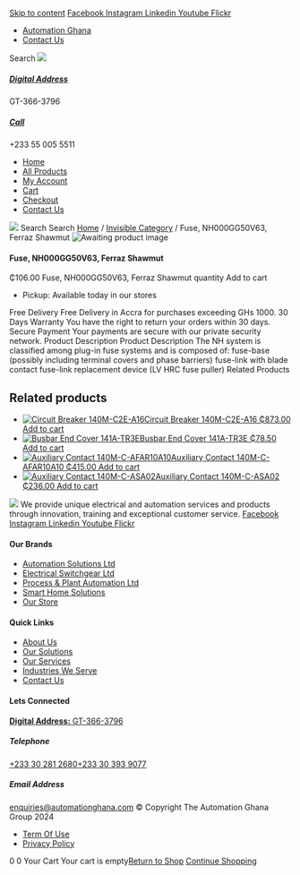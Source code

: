 [Skip to content](https://store.automationghana.com/product/fuse-nh000gg50v63-ferraz-shawmut/#content)
[ Facebook ](https://www.facebook.com/automationgh/) [ Instagram ](https://www.instagram.com/automationgh/) [ Linkedin ](https://www.linkedin.com/company/the-automation-ghana-limited/) [ Youtube ](https://www.youtube.com/channel/UCurrRDUSm5oIW39VXjn1u0w) [ Flickr ](https://www.flickr.com/photos/181794037@N07/)
  * [ Automation Ghana ](https://automationghana.com)
  * [ Contact Us ](https://store.automationghana.com/contact/)


Search
[ ![](https://store.automationghana.com/wp-content/uploads/2024/04/Website-TAGG-Logo-BLUE.png) ](https://store.automationghana.com/)
[ ](https://maps.app.goo.gl/m4xeaagWCNbLk4jM6)
#####  [ Digital Address ](https://maps.app.goo.gl/m4xeaagWCNbLk4jM6)
GT-366-3796 
[ ](tel:+233550055511)
#####  [ Call ](tel:+233550055511)
+233 55 005 5511 
  * [Home](https://store.automationghana.com/)
  * [All Products](https://store.automationghana.com/shop/)
  * [My Account](https://store.automationghana.com/my-account/)
  * [Cart](https://store.automationghana.com/cart/)
  * [Checkout](https://store.automationghana.com/checkout/)
  * [Contact Us](https://store.automationghana.com/contact/)


[![](https://store.automationghana.com/wp-content/uploads/2024/04/AutomationGhana_logo_white.png)](https://store.automationghana.com)
Search
Search
[Home](https://store.automationghana.com) / [Invisible Category](https://store.automationghana.com/product-category/invisible-category/) / Fuse, NH000GG50V63, Ferraz Shawmut
![Awaiting product image](https://store.automationghana.com/wp-content/uploads/woocommerce-placeholder-600x600.png)
####  Fuse, NH000GG50V63, Ferraz Shawmut 
₵106.00
Fuse, NH000GG50V63, Ferraz Shawmut quantity
Add to cart
  * Pickup: Available today in our stores


Free Delivery 
Free Delivery in Accra for purchases exceeding GHs 1000. 
30 Days Warranty 
You have the right to return your orders within 30 days. 
Secure Payment 
Your payments are secure with our private security network. 
Product Description
Product Description
The NH system is classified among plug-in fuse systems and is composed of: fuse-base (possibly including terminal covers and phase barriers) fuse-link with blade contact fuse-link replacement device (LV HRC fuse puller)
Related Products 
## Related products
  * [![Circuit Breaker 140M-C2E-A16](https://store.automationghana.com/wp-content/uploads/2020/12/140M-C2E-A16-300x300.jpg)Circuit Breaker 140M-C2E-A16 ₵873.00 ](https://store.automationghana.com/product/circuit-breaker-140m-c2e-a16/)
[Add to cart](https://store.automationghana.com/product/fuse-nh000gg50v63-ferraz-shawmut/?add-to-cart=2979)
  * [![Busbar End Cover 141A-TR3E](https://store.automationghana.com/wp-content/uploads/2020/12/141A-TR3E-300x300.jpg)Busbar End Cover 141A-TR3E ₵78.50 ](https://store.automationghana.com/product/busbar-end-cover-141a-tr3e/)
[Add to cart](https://store.automationghana.com/product/fuse-nh000gg50v63-ferraz-shawmut/?add-to-cart=2977)
  * [![Auxiliary Contact 140M-C-AFAR10A10](https://store.automationghana.com/wp-content/uploads/2020/12/140M-C-AFAR10A10-300x298.jpg)Auxiliary Contact 140M-C-AFAR10A10 ₵415.00 ](https://store.automationghana.com/product/auxiliary-contact-140m-c-afar10a10/)
[Add to cart](https://store.automationghana.com/product/fuse-nh000gg50v63-ferraz-shawmut/?add-to-cart=2965)
  * [![Auxiliary Contact 140M-C-ASA02](https://store.automationghana.com/wp-content/uploads/2020/11/140M-C-ASA02.jpg)Auxiliary Contact 140M-C-ASA02 ₵236.00 ](https://store.automationghana.com/product/auxiliary-contact-140m-c-asa02/)
[Add to cart](https://store.automationghana.com/product/fuse-nh000gg50v63-ferraz-shawmut/?add-to-cart=2950)


![](https://store.automationghana.com/wp-content/uploads/2024/04/AutomationGhana_logo_white.png)
We provide unique electrical and automation services and products through innovation, training and exceptional customer service.
[ Facebook ](https://www.facebook.com/automationgh/) [ Instagram ](https://www.instagram.com/automationgh/) [ Linkedin ](https://www.linkedin.com/company/the-automation-ghana-limited/) [ Youtube ](https://www.youtube.com/channel/UCurrRDUSm5oIW39VXjn1u0w) [ Flickr ](https://www.flickr.com/photos/181794037@N07/)
#### Our Brands
  * [ Automation Solutions Ltd ](https://store.automationghana.com/product/fuse-nh000gg50v63-ferraz-shawmut/)
  * [ Electrical Switchgear Ltd ](https://store.automationghana.com/product/fuse-nh000gg50v63-ferraz-shawmut/)
  * [ Process & Plant Automation Ltd ](https://store.automationghana.com/product/fuse-nh000gg50v63-ferraz-shawmut/)
  * [ Smart Home Solutions ](https://store.automationghana.com/product/fuse-nh000gg50v63-ferraz-shawmut/)
  * [ Our Store ](https://store.automationghana.com/product/fuse-nh000gg50v63-ferraz-shawmut/)


#### Quick Links
  * [ About Us ](https://store.automationghana.com/product/fuse-nh000gg50v63-ferraz-shawmut/)
  * [ Our Solutions ](https://store.automationghana.com/product/fuse-nh000gg50v63-ferraz-shawmut/)
  * [ Our Services ](https://store.automationghana.com/product/fuse-nh000gg50v63-ferraz-shawmut/)
  * [ Industries We Serve ](https://store.automationghana.com/product/fuse-nh000gg50v63-ferraz-shawmut/)
  * [ Contact Us ](https://store.automationghana.com/product/fuse-nh000gg50v63-ferraz-shawmut/)


#### Lets Connected
[**Digital Address:** GT-366-3796](https://maps.app.goo.gl/m4xeaagWCNbLk4jM6)
#####  Telephone 
[ +233 30 281 2680](tel:+233302812680)[+233 30 393 9077](https://store.automationghana.com/product/fuse-nh000gg50v63-ferraz-shawmut/+233303939077)
#####  Email Address 
enquiries@automationghana.com 
© Copyright The Automation Ghana Group 2024
  * [ Term Of Use ](https://store.automationghana.com/product/fuse-nh000gg50v63-ferraz-shawmut/)
  * [ Privacy Policy ](https://store.automationghana.com/product/fuse-nh000gg50v63-ferraz-shawmut/)


0
0
Your Cart
Your cart is empty[Return to Shop](https://store.automationghana.com/shop/)
[Continue Shopping](https://store.automationghana.com/product/fuse-nh000gg50v63-ferraz-shawmut/)

